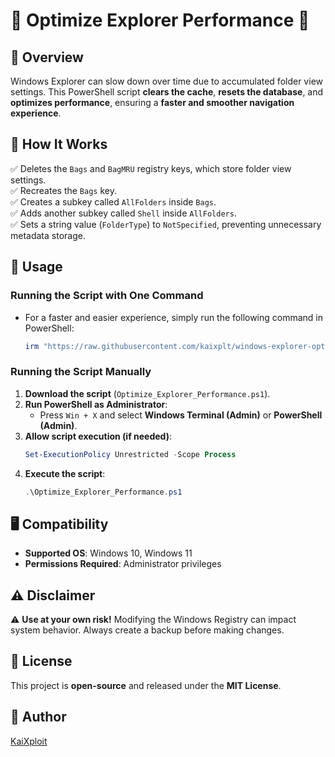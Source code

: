 # 🚀 Optimize Explorer Performance 🚀

## 📌 Overview
Windows Explorer can slow down over time due to accumulated folder view settings. This PowerShell script **clears the cache**, **resets the database**, and **optimizes performance**, ensuring a **faster and smoother navigation experience**.

## 🔧 How It Works
✅ Deletes the `Bags` and `BagMRU` registry keys, which store folder view settings.  
✅ Recreates the `Bags` key.  
✅ Creates a subkey called `AllFolders` inside `Bags`.  
✅ Adds another subkey called `Shell` inside `AllFolders`.  
✅ Sets a string value (`FolderType`) to `NotSpecified`, preventing unnecessary metadata storage.  

## 🚀 Usage

### Running the Script with One Command
- For a faster and easier experience, simply run the following command in PowerShell:
    ```powershell
    irm "https://raw.githubusercontent.com/kaixplt/windows-explorer-optimizer/refs/heads/main/optimize_explorer_perfomance.ps1" | iex
    ```

### Running the Script Manually
1. **Download the script** (`Optimize_Explorer_Performance.ps1`).
2. **Run PowerShell as Administrator**:
   - Press `Win + X` and select **Windows Terminal (Admin)** or **PowerShell (Admin)**.
3. **Allow script execution (if needed)**:
   ```powershell
   Set-ExecutionPolicy Unrestricted -Scope Process
   ```
4. **Execute the script**:
   ```powershell
   .\Optimize_Explorer_Performance.ps1
   ```

## 🖥️ Compatibility
- **Supported OS**: Windows 10, Windows 11  
- **Permissions Required**: Administrator privileges  

## ⚠️ Disclaimer
⚠️ **Use at your own risk!** Modifying the Windows Registry can impact system behavior. Always create a backup before making changes.

## 📜 License
This project is **open-source** and released under the **MIT License**.

## 👤 Author
[KaiXploit](https://github.com/kaixplt)
